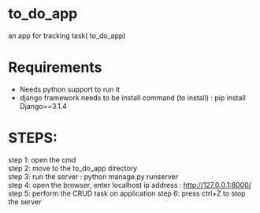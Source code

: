 # to_do_app
an app for tracking task( to_do_app)

# Requirements
* Needs python support to run it
* django framework needs to be install 
  command (to install) : pip install Django==3.1.4

# STEPS:
step 1: open the cmd\
step 2: move to the to_do_app directory\
step 3: run the server : python manage.py runserver\
step 4: open the browser, enter localhost ip address : http://127.0.0.1:8000/ \
step 5: perform the CRUD task on application
step 6: press ctrl+Z to stop the server
